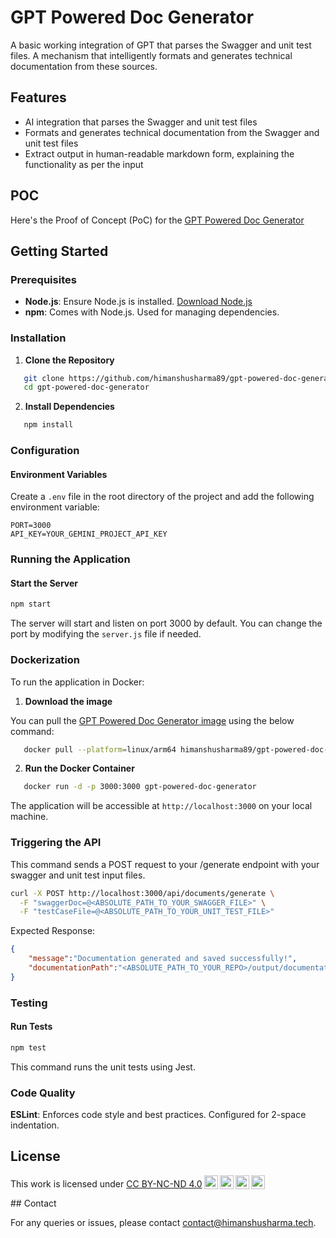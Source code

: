 # GPT Powered Doc Generator

A basic working integration of GPT that parses the Swagger and unit test files. A mechanism that intelligently formats and generates technical documentation from these sources.

## Features

- AI integration that parses the Swagger and unit test files
- Formats and generates technical documentation from the Swagger and unit test files
- Extract output in human-readable markdown form, explaining the functionality as per the input

## POC

Here's the Proof of Concept (PoC) for the [GPT Powered Doc Generator](https://docs.google.com/document/d/1D8Vo4Qu8bJxAJxDDC4YhQjhP9HQaHPqsUMTtS7JnJkQ/edit?usp=sharing)

## Getting Started

### Prerequisites

- **Node.js**: Ensure Node.js is installed. [Download Node.js](https://nodejs.org/)
- **npm**: Comes with Node.js. Used for managing dependencies.

### Installation

1. **Clone the Repository**

 ```bash
    git clone https://github.com/himanshusharma89/gpt-powered-doc-generator.git
    cd gpt-powered-doc-generator
 ```

2. **Install Dependencies**

 ```bash
    npm install
 ```

### Configuration

#### **Environment Variables**
   
Create a `.env` file in the root directory of the project and add the following environment variable:

```env
PORT=3000
API_KEY=YOUR_GEMINI_PROJECT_API_KEY
```

### Running the Application

#### **Start the Server**

```bash
npm start
```

The server will start and listen on port 3000 by default. You can change the port by modifying the `server.js` file if needed.

### Dockerization

To run the application in Docker:

1. **Download the image**

 You can pull the [GPT Powered Doc Generator image](https://hub.docker.com/r/himanshusharma89/gpt-powered-doc-generator) using the below command:
 ```bash
    docker pull --platform=linux/arm64 himanshusharma89/gpt-powered-doc-generator
 ```

2. **Run the Docker Container**

 ```bash
    docker run -d -p 3000:3000 gpt-powered-doc-generator
 ```

 The application will be accessible at `http://localhost:3000` on your local machine.


### Triggering the API

This command sends a POST request to your /generate endpoint with your swagger and unit test input files.

```bash
curl -X POST http://localhost:3000/api/documents/generate \
  -F "swaggerDoc=@<ABSOLUTE_PATH_TO_YOUR_SWAGGER_FILE>" \
  -F "testCaseFile=@<ABSOLUTE_PATH_TO_YOUR_UNIT_TEST_FILE>"
```

Expected Response:
```json
{
    "message":"Documentation generated and saved successfully!",
    "documentationPath":"<ABSOLUTE_PATH_TO_YOUR_REPO>/output/documentation_<DATE_TIMESTAMP>.md"
}
```

### Testing

#### **Run Tests**

```bash
npm test
```

This command runs the unit tests using Jest.

### Code Quality

**ESLint**: Enforces code style and best practices. Configured for 2-space indentation.

## License

<p xmlns:cc="http://creativecommons.org/ns#" >This work is licensed under <a href="https://creativecommons.org/licenses/by-nc-nd/4.0/?ref=chooser-v1" target="_blank" rel="license noopener noreferrer" style="display:inline-block;">CC BY-NC-ND 4.0<img style="height:22px!important;margin-left:3px;vertical-align:text-bottom;" src="https://mirrors.creativecommons.org/presskit/icons/cc.svg?ref=chooser-v1" alt=""><img style="height:22px!important;margin-left:3px;vertical-align:text-bottom;" src="https://mirrors.creativecommons.org/presskit/icons/by.svg?ref=chooser-v1" alt=""><img style="height:22px!important;margin-left:3px;vertical-align:text-bottom;" src="https://mirrors.creativecommons.org/presskit/icons/nc.svg?ref=chooser-v1" alt=""><img style="height:22px!important;margin-left:3px;vertical-align:text-bottom;" src="https://mirrors.creativecommons.org/presskit/icons/nd.svg?ref=chooser-v1" alt=""></a></p>
## Contact

For any queries or issues, please contact [contact@himanshusharma.tech](mailto:contact@himanshusharma.tech).